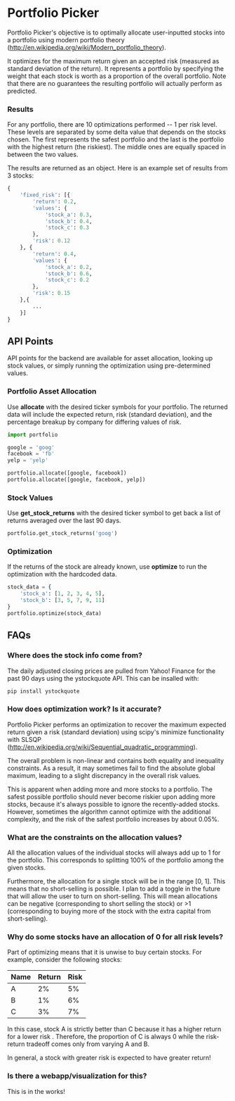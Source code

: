 # Portfolio Picker
Portfolio Picker's objective is to optimally allocate user-inputted stocks into a portfolio using modern portfolio theory (http://en.wikipedia.org/wiki/Modern_portfolio_theory).

It optimizes for the maximum return given an accepted risk (measured as standard deviation of the return). It represents a portfolio by specifying the weight that each stock is worth as a proportion of the overall portfolio. Note that there are no guarantees the resulting portfolio will actually perform as predicted.

### Results
For any portfolio, there are 10 optimizations performed -- 1 per risk level. These levels are separated by some delta value that depends on the stocks chosen. The first represents the safest portfolio and the last is the portfolio with the highest return (the riskiest). The middle ones are equally spaced in between the two values.

The results are returned as an object. Here is an example set of results from 3 stocks:
```python
{
    'fixed_risk': [{
        'return': 0.2,
        'values': {
            'stock_a': 0.3,
            'stock_b': 0.4,
            'stock_c': 0.3
        },
        'risk': 0.12
    }, {
        'return': 0.4,
        'values': {
            'stock_a': 0.2,
            'stock_b': 0.6,
            'stock_c': 0.2
        },
        'risk': 0.15
    },{
        ...
    }]
}
```

## API Points
API points for the backend are available for asset allocation, looking up stock values, or simply running the optimization using pre-determined values.

### Portfolio Asset Allocation
Use **allocate** with the desired ticker symbols for your portfolio. The returned data will include the expected return, risk (standard deviation), and the percentage breakup by company for differing values of risk.
```python
import portfolio

google = 'goog'
facebook = 'fb'
yelp = 'yelp'

portfolio.allocate([google, facebook])
portfolio.allocate([google, facebook, yelp])
```

### Stock Values
Use **get_stock_returns** with the desired ticker symbol to get back a list of returns averaged over the last 90 days.
```python
portfolio.get_stock_returns('goog')
```

### Optimization
If the returns of the stock are already known, use **optimize** to run the optimization with the hardcoded data.
```python
stock_data = {
    'stock_a': [1, 2, 3, 4, 5],
    'stock_b': [3, 5, 7, 9, 11]
}
portfolio.optimize(stock_data)
```

## FAQs
### Where does the stock info come from?
The daily adjusted closing prices are pulled from Yahoo! Finance for the past 90 days using the ystockquote API. This can be insalled with:
```python
pip install ystockquote 
```

### How does optimization work? Is it accurate?
Portfolio Picker performs an optimization to recover the maximum expected return given a risk (standard deviation) using scipy's minimize functionality with SLSQP (http://en.wikipedia.org/wiki/Sequential_quadratic_programming).

The overall problem is non-linear and contains both equality and inequality constraints. As a result, it may sometimes fail to find the absolute global maximum, leading to a slight discrepancy in the overall risk values.

This is apparent when adding more and more stocks to a portfolio. The safest possible portfolio should never become riskier upon adding more stocks, because it's always possible to ignore the recently-added stocks. However, sometimes the algorithm cannot optimize with the additional complexity, and the risk of the safest portfolio increases by about 0.05%.

### What are the constraints on the allocation values?
All the allocation values of the individual stocks will always add up to 1 for the portfolio. This corresponds to splitting 100% of the portfolio among the given stocks. 

Furthermore, the allocation for a single stock will be in the range [0, 1]. This means that no short-selling is possible. I plan to add a toggle in the future that will allow the user to turn on short-selling. This will mean allocations can be negative (corresponding to short selling the stock) or >1 (corresponding to buying more of the stock with the extra capital from short-selling).

### Why do some stocks have an allocation of 0 for all risk levels?
Part of optimizing means that it is unwise to buy certain stocks. For example, consider the following stocks:

| Name | Return | Risk |
| --- | --- | --- |
| A | 2% | 5% |
| B | 1% | 6% |
| C | 3% | 7% | 

In this case, stock A is strictly better than C because it has a higher return for a lower risk . Therefore, the proportion of C is always 0 while the risk-return tradeoff comes only from varying A and B.

In general, a stock with greater risk is expected to have greater return!

### Is there a webapp/visualization for this?
This is in the works!
